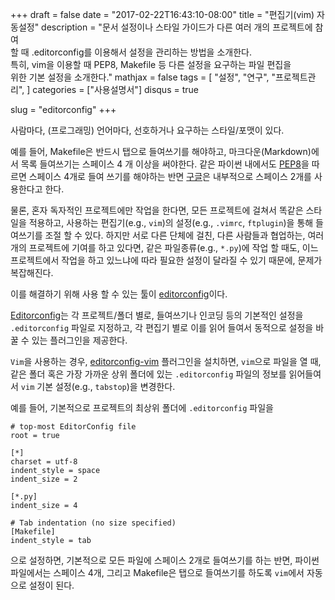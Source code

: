 +++
draft = false
date = "2017-02-22T16:43:10-08:00"
title = "편집기(vim) 자동설정"
description = "문서 설정이나 스타일 가이드가 다른 여러 개의 프로젝트에 참여 \
  할 때 .editorconfig를 이용해서 설정을 관리하는 방법을 소개한다. \
  특히, vim을 이용할 때 PEP8, Makefile 등 다른 설정을 요구하는 파일 편집을 \
  위한 기본 설정을 소개한다."
mathjax = false
tags = [
  "설정",
  "연구",
  "프로젝트관리",
  ]
categories = ["사용설명서"]
disqus = true

slug = "editorconfig"
+++

사람마다, (프로그래밍) 언어마다, 선호하거나 요구하는 스타일/포맷이 있다.

예를 들어, Makefile은 반드시 탭으로 들여쓰기를 해야하고, 마크다운(Markdown)에서
목록 들여쓰기는 스페이스 4 개 이상을 써야한다. 같은 파이썬 내에서도
[PEP8](https://www.python.org/dev/peps/pep-0008/#indentation)을 따르면 스페이스
4개로 들여 쓰기를 해야하는 반면
[구글](https://developers.google.com/edu/python/introduction#indentation)은
내부적으로 스페이스 2개를 사용한다고 한다.

물론, 혼자 독자적인 프로젝트에만 작업을 한다면, 모든 프로젝트에 걸쳐서 똑같은
스타일을 적용하고, 사용하는 편집기(e.g., `vim`)의 설정(e.g., `.vimrc`,
`ftplugin`)을 통해 들여쓰기를 조절 할 수 있다. 하지만 서로 다른 단체에 걸친,
다른 사람들과 협업하는, 여러 개의 프로젝트에 기여를 하고 있다면, 같은
파일종류(e.g., `*.py`)에 작업 할 때도, 이느 프로젝트에서 작업을 하고 있느냐에
따라 필요한 설정이 달라질 수 있기 때문에, 문제가 복잡해진다.

이를 해결하기 위해 사용 할 수 있는 툴이
[editorconfig](http://editorconfig.org/)이다.

[Editorconfig](http://editorconfig.org/)는 각 프로젝트/폴더 별로, 들여쓰기나
인코딩 등의 기본적인 설정을 `.editorconfig` 파일로 지정하고, 각 편집기 별로 이를
읽어 들여서 동적으로 설정을 바꿀 수 있는 플러그인을 제공한다.

`Vim`을 사용하는 경우,
[editorconfig-vim](https://github.com/editorconfig/editorconfig-vim) 플러그인을
설치하면, `vim`으로 파일을 열 때, 같은 폴더 혹은 가장 가까운 상위 폴더에 있는
`.editorconfig` 파일의 정보를 읽어들여서 `vim` 기본 설정(e.g., `tabstop`)을
변경한다.

예를 들어, 기본적으로 프로젝트의 최상위 폴더에 `.editorconfig` 파일을

```
# top-most EditorConfig file
root = true

[*]
charset = utf-8
indent_style = space
indent_size = 2

[*.py]
indent_size = 4

# Tab indentation (no size specified)
[Makefile]
indent_style = tab
```

으로 설정하면, 기본적으로 모든 파일에 스페이스 2개로 들여쓰기를 하는 반면,
파이썬 파일에서는 스페이스 4개, 그리고 Makefile은 탭으로 들여쓰기를 하도록
`vim`에서 자동으로 설정이 된다.
